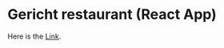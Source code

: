 # Gericht restaurant (React App)

Here is the [Link](https://662a8e1533e72b20429fd88d--charming-cendol-71b056.netlify.app).


